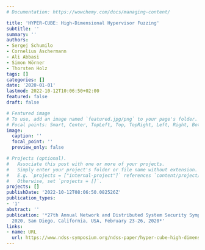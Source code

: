```yaml
---
# Documentation: https://wowchemy.com/docs/managing-content/

title: 'HYPER-CUBE: High-Dimensional Hypervisor Fuzzing'
subtitle: ''
summary: ''
authors:
- Sergej Schumilo
- Cornelius Aschermann
- Ali Abbasi
- Simon Wörner
- Thorsten Holz
tags: []
categories: []
date: '2020-01-01'
lastmod: 2022-10-12T10:06:50+02:00
featured: false
draft: false

# Featured image
# To use, add an image named `featured.jpg/png` to your page's folder.
# Focal points: Smart, Center, TopLeft, Top, TopRight, Left, Right, BottomLeft, Bottom, BottomRight.
image:
  caption: ''
  focal_point: ''
  preview_only: false

# Projects (optional).
#   Associate this post with one or more of your projects.
#   Simply enter your project's folder or file name without extension.
#   E.g. `projects = ["internal-project"]` references `content/project/deep-learning/index.md`.
#   Otherwise, set `projects = []`.
projects: []
publishDate: '2022-10-12T08:06:50.082526Z'
publication_types:
- '1'
abstract: ''
publication: '*27th Annual Network and Distributed System Security Symposium, NDSS
  2020, San Diego, California, USA, February 23-26, 2020*'
links:
- name: URL
  url: https://www.ndss-symposium.org/ndss-paper/hyper-cube-high-dimensional-hypervisor-fuzzing/
---
```

